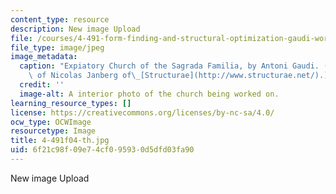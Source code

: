 ```yaml
---
content_type: resource
description: New image Upload
file: /courses/4-491-form-finding-and-structural-optimization-gaudi-workshop-fall-2004/6f21c98f09e74cf095930d5dfd03fa90_4-491f04-th.jpg
file_type: image/jpeg
image_metadata:
  caption: "Expiatory Church of the Sagrada Familia, by Antoni Gaudi. (Image courtesy\
    \ of Nicolas Janberg of\_[Structurae](http://www.structurae.net/).)"
  credit: ''
  image-alt: A interior photo of the church being worked on.
learning_resource_types: []
license: https://creativecommons.org/licenses/by-nc-sa/4.0/
ocw_type: OCWImage
resourcetype: Image
title: 4-491f04-th.jpg
uid: 6f21c98f-09e7-4cf0-9593-0d5dfd03fa90
---
```

New image Upload